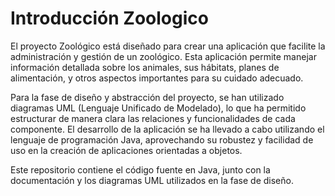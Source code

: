 # Introducción Zoologico

El proyecto Zoológico está diseñado para crear una aplicación que facilite la administración y gestión de un zoológico. Esta aplicación permite manejar información detallada sobre los animales, sus hábitats, planes de alimentación, y otros aspectos importantes para su cuidado adecuado.

Para la fase de diseño y abstracción del proyecto, se han utilizado diagramas UML (Lenguaje Unificado de Modelado), lo que ha permitido estructurar de manera clara las relaciones y funcionalidades de cada componente. El desarrollo de la aplicación se ha llevado a cabo utilizando el lenguaje de programación Java, aprovechando su robustez y facilidad de uso en la creación de aplicaciones orientadas a objetos.

Este repositorio contiene el código fuente en Java, junto con la documentación y los diagramas UML utilizados en la fase de diseño.
